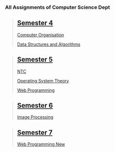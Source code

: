 ### All Assignments of Computer Science Dept

> ## [Semester 4](S4)
>
> [Computer Organisation](S4/CO)
>
> [Data Structures and Algorithms](S4/DSA)

> ## [Semester 5](S5)
>
> [NTC](S5/NTC)
>
> [Operating System Theory](S5/OSTheory)
>
> [Web Programming](S5/WebP)

> ## [Semester 6](S6)
>
> [Image Processing](S6/IP-Lab)

> ## [Semester 7](S7)
>
> [Web Programming New](S5/WebP-New)
